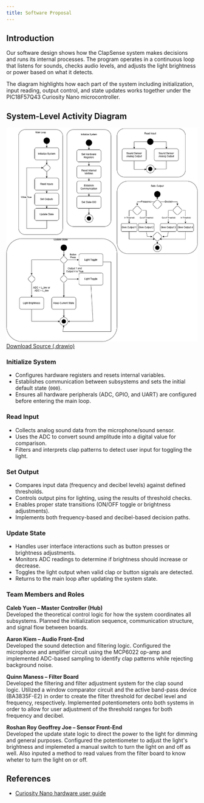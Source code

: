 ```yaml
---
title: Software Proposal
---
```


## Introduction

Our software design shows how the ClapSense system makes decisions and runs its internal processes. The program operates in a continuous loop that listens for sounds, checks audio levels, and adjusts the light brightness or power based on what it detects.

The diagram highlights how each part of the system including initialization, input reading, output control, and state updates works together under the PIC18F57Q43 Curiosity Nano microcontroller.


## System-Level Activity Diagram

![Software Proposal Diagram](image/SoftwareProposal.drawio.png)
[Download Source (.drawio)](https://drive.google.com/file/d/1XWd2HWFe6WUE2Gx3-sKtdRthA2hVnKsh/view?usp=sharing)

### Initialize System
* Configures hardware registers and resets internal variables.  
* Establishes communication between subsystems and sets the initial default state (`000`).  
* Ensures all hardware peripherals (ADC, GPIO, and UART) are configured before entering the main loop.


### Read Input
* Collects analog sound data from the microphone/sound sensor.  
* Uses the ADC to convert sound amplitude into a digital value for comparison.  
* Filters and interprets clap patterns to detect user input for toggling the light.


### Set Output
* Compares input data (frequency and decibel levels) against defined thresholds.  
* Controls output pins for lighting, using the results of threshold checks.  
* Enables proper state transitions (ON/OFF toggle or brightness adjustments).  
* Implements both frequency-based and decibel-based decision paths.


### Update State
* Handles user interface interactions such as button presses or brightness adjustments.  
* Monitors ADC readings to determine if brightness should increase or decrease.  
* Toggles the light output when valid clap or button signals are detected.  
* Returns to the main loop after updating the system state.


### Team Members and Roles

**Caleb Yuen – Master Controller (Hub)**  
  Developed the theoretical control logic for how the system coordinates all subsystems. Planned the initialization sequence, communication structure, and signal flow between boards.

**Aaron Kiem – Audio Front-End**  
  Developed the sound detection and filtering logic. Configured the microphone and amplifier circuit using the MCP6022 op-amp and implemented ADC-based sampling to identify clap patterns while rejecting background noise.

**Quinn Maness – Filter Board**  
  Developed the filtering and filter adjustment system for the clap sound logic. Utilized a window comparator circuit and the active band-pass device (BA3835F-E2) in order to create the filter threshold for decibel level and frequency, respectively. Implemented potentiometers onto both systems in order to allow for user adjustment of the threshold ranges for both frequency and decibel.

**Roshan Roy Geoffrey Joe – Sensor Front-End**  
  Developed the update state logic to direct the power to the light for dimming and general purposes. Configured the potentiometer to adjust the light's brightness and implemeted a manual switch to turn the light on and off as well. Also inputed a method to read values from the filter board to know wheter to turn the light on or off.


## References
* [Curiosity Nano hardware user guide](https://ww1.microchip.com/downloads/aemDocuments/documents/MCU08/ProductDocuments/UserGuides/PIC18F57Q43-Curiosity-Nano-HW-UserGuide-DS40002186B.pdf)


